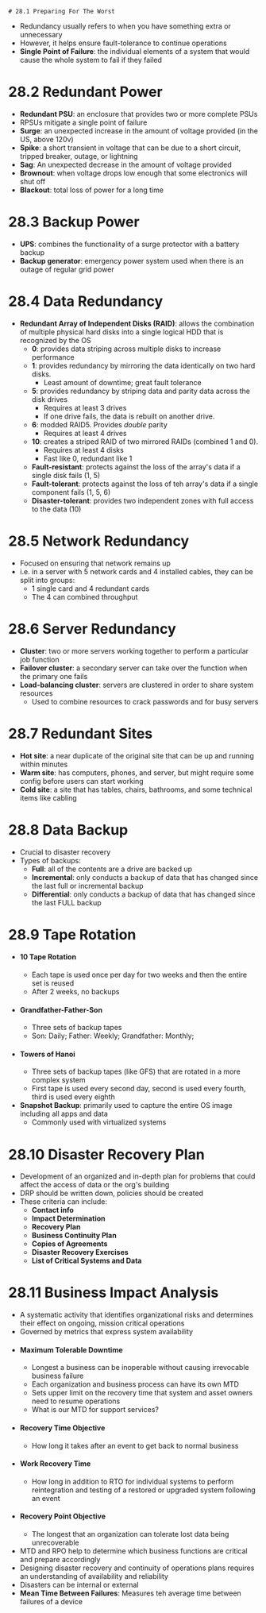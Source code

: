 	# 28.1 Preparing For The Worst
- Redundancy usually refers to when you have something extra or unnecessary
- However, it helps ensure fault-tolerance to continue operations
- **Single Point of Failure**: the individual elements of a system that would cause the whole system to fail if they failed

# 28.2 Redundant Power
- **Redundant PSU**: an enclosure that provides two or more complete PSUs
- RPSUs mitigate a single point of failure
- **Surge**: an unexpected increase in the amount of voltage provided (in the US, above 120v)
- **Spike**: a short transient in voltage that can be due to a short circuit, tripped breaker, outage, or lightning
- **Sag**: An unexpected decrease in the amount of voltage provided
- **Brownout**: when voltage drops low enough that some electronics will shut off
- **Blackout**: total loss of power for a long time

# 28.3 Backup Power
- **UPS**: combines the functionality of a surge protector with a battery backup
- **Backup generator**: emergency power system used when there is an outage of regular grid power

# 28.4 Data Redundancy
- **Redundant Array of Independent Disks (RAID)**: allows the combination of multiple physical hard disks into a single logical HDD that is recognized by the OS
	- **0**: provides data striping across multiple disks to increase performance
	- **1**: provides redundancy by mirroring the data identically on two hard disks.
		- Least amount of downtime; great fault tolerance
	- **5**: provides redundancy by striping data and parity data across the disk drives
		- Requires at least 3 drives
		- If one drive fails, the data is rebuilt on another drive.
	- **6**: modded RAID5. Provides *double* parity
		- Requires at least 4 drives
	- **10**: creates a striped RAID of two mirrored RAIDs (combined 1 and 0).
		- Requires at least 4 disks
		- Fast like 0, redundant like 1
	- **Fault-resistant**: protects against the loss of the array's data if a single disk fails (1, 5)
	- **Fault-tolerant**: protects against the loss of teh array's data if a single component fails (1, 5, 6)
	- **Disaster-tolerant**: provides two independent zones with full access to the data (10)

# 28.5 Network Redundancy
- Focused on ensuring that network remains up
- i.e. in a server with 5 network cards and 4 installed cables, they can be split into groups:
	- 1 single card and 4 redundant cards
	- The 4 can combined throughput

# 28.6 Server Redundancy
- **Cluster**: two or more servers working together to perform a particular job function
- **Failover cluster**: a secondary server can take over the function when the primary one fails
- **Load-balancing cluster**: servers are clustered in order to share system resources
	- Used to combine resources to crack passwords and for busy servers

# 28.7 Redundant Sites
- **Hot site**: a near duplicate of the original site that can be up and running within minutes
- **Warm site**: has computers, phones, and server, but might require some config before users can start working
- **Cold site**: a site that has tables, chairs, bathrooms, and some technical items like cabling

# 28.8 Data Backup
- Crucial to disaster recovery
- Types of backups:
	- **Full**: all of the contents are a drive are backed up
	- **Incremental**: only conducts a backup of data that has changed since the last full or incremental backup
	- **Differential**: only conducts a backup of data that has changed since the last FULL backup

# 28.9 Tape Rotation
- #### 10 Tape Rotation
	- Each tape is used once per day for two weeks and then the entire set is reused
	- After 2 weeks, no backups
- #### Grandfather-Father-Son
	- Three sets of backup tapes
	- Son: Daily; Father: Weekly; Grandfather: Monthly;
- #### Towers of Hanoi
	- Three sets of backup tapes (like GFS) that are rotated in a more complex system
	- First tape is used every second day, second is used every fourth, third is used every eighth
- **Snapshot Backup**: primarily used to capture the entire OS image including all apps and data
	- Commonly used with virtualized systems

# 28.10 Disaster Recovery Plan
- Development of an organized and in-depth plan for problems that could affect the access of data or the org's building
- DRP should be written down, policies should be created
- These criteria can include:
	- **Contact info**
	- **Impact Determination**
	- **Recovery Plan**
	- **Business Continuity Plan**
	- **Copies of Agreements**
	- **Disaster Recovery Exercises**
	- **List of Critical Systems and Data**

# 28.11 Business Impact Analysis
- A systematic activity that identifies organizational risks and determines their effect on ongoing, mission critical operations
- Governed by metrics that express system availability
- #### Maximum Tolerable Downtime
	- Longest a business can be inoperable without causing irrevocable business failure
	- Each organization and business process can have its own MTD
	- Sets upper limit on the recovery time that system and asset owners need to resume operations
	- What is our MTD for support services?
- #### Recovery Time Objective
	- How long it takes after an event to get back to normal business
- #### Work Recovery Time
	- How long in addition to RTO for individual systems to perform reintegration and testing of a restored or upgraded system following an event
- #### Recovery Point Objective
	- The longest that an organization can tolerate lost data being unrecoverable
- MTD and RPO help to determine which business functions are critical and prepare accordingly
- Designing disaster recovery and continuity of operations plans requires an understanding of availability and reliability
- Disasters can be internal or external
- **Mean Time Between Failures**: Measures teh average time between failures of a device